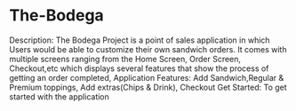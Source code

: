 # The-Bodega
Description: The Bodega Project is a point of sales application in which Users would be able to customize their own sandwich orders. It comes with multiple screens ranging from the Home Screen, Order Screen, Checkout,etc which displays several features that show the process of getting an order completed,
Application Features: Add Sandwich,Regular & Premium toppings, Add extras(Chips & Drink), Checkout
Get Started: To get started with the application 